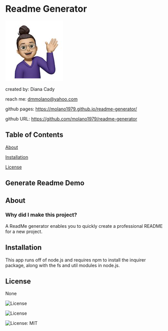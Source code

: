 
# Readme Generator
![profile picture](/pic.jpg)

created by: Diana Cady

reach me: dmmolano@yahoo.com

github pages: https://molano1979.github.io/readme-generator/

github URL: https://github.com/molano1979/readme-generator
## Table of Contents
[About](#about)

[Installation](#installation)

[License](#license)

## Generate Readme Demo


## About
### Why did I make this project?
A ReadMe generator enables you to quickly create a professional README for a new project. 


## Installation
This app runs off of node.js and requires npm to install the inquirer package, along with the fs and util modules in node.js.

## License
None

![License](https://img.shields.io/badge/License-Apache_2.0-blue.svg)

![License](https://img.shields.io/badge/License-BSD_3--Clause-blue.svg)

![License: MIT](https://img.shields.io/badge/License-MIT-yellow.svg)

   
    
